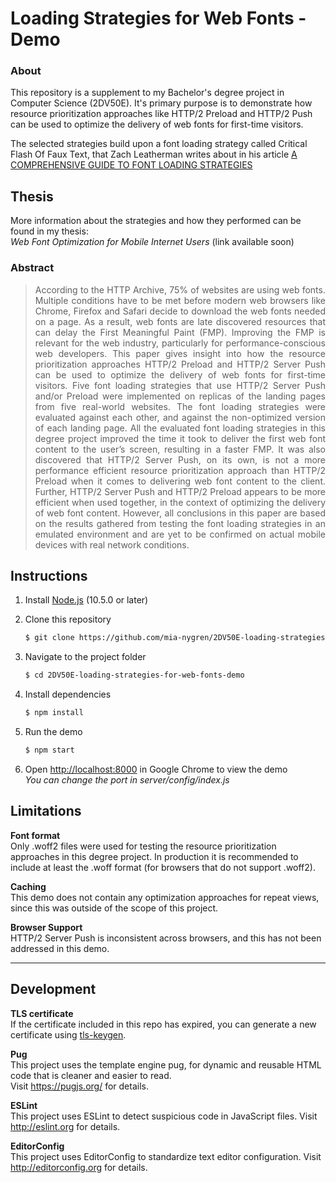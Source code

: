 # Loading Strategies for Web Fonts -  Demo

### About
This repository is a supplement to my Bachelor's degree project in Computer Science (2DV50E). It's primary purpose is to demonstrate how resource prioritization approaches like HTTP/2 Preload and HTTP/2 Push can be used to optimize the delivery of web fonts for first-time visitors.

The selected strategies build upon a font loading strategy called Critical Flash Of Faux Text, that Zach Leatherman writes about in his article [A COMPREHENSIVE GUIDE TO FONT LOADING STRATEGIES] 


## Thesis
More information about the strategies and how they performed can be found in my thesis:  
*Web Font Optimization for Mobile Internet Users*  (link available soon)

### Abstract
<div style="text-align: justify"> 

> According to the HTTP Archive, 75% of websites are using web fonts. Multiple
>  conditions have to be met before modern web browsers like Chrome, Firefox
>  and Safari decide to download the web fonts needed on a page. As a result, web
>  fonts are late discovered resources that can delay the First Meaningful Paint
>  (FMP). Improving the FMP is relevant for the web industry, particularly for
>  performance-conscious web developers. This paper gives insight into how the
>  resource prioritization approaches HTTP/2 Preload and HTTP/2 Server Push can
>  be used to optimize the delivery of web fonts for first-time visitors. Five font
>  loading strategies that use HTTP/2 Server Push and/or Preload were implemented
>  on replicas of the landing pages from five real-world websites. The font loading
>  strategies were evaluated against each other, and against the non-optimized
>  version of each landing page. All the evaluated font loading strategies in this
>  degree project improved the time it took to deliver the first web font content to
>  the user’s screen, resulting in a faster FMP. It was also discovered that HTTP/2
>  Server Push, on its own, is not a more performance efficient resource prioritization
>  approach than HTTP/2 Preload when it comes to delivering web font content to
>  the client. Further, HTTP/2 Server Push and HTTP/2 Preload appears to be more
>  efficient when used together, in the context of optimizing the delivery of web font
>  content. However, all conclusions in this paper are based on the results gathered
>  from testing the font loading strategies in an emulated environment and are yet to
> be confirmed on actual mobile devices with real network conditions. 
</div>
   




## Instructions

1. Install [Node.js](http://nodejs.org/) (10.5.0 or later)

1. Clone this repository
   ```sh
   $ git clone https://github.com/mia-nygren/2DV50E-loading-strategies-for-web-fonts-demo.git 
   ```

1. Navigate to the project folder
   ```sh
   $ cd 2DV50E-loading-strategies-for-web-fonts-demo
   ```

1. Install dependencies
   ```sh
   $ npm install
   ```

1. Run the demo
   ```sh
   $ npm start
   ```

1. Open <http://localhost:8000> in Google Chrome to view the demo  
    *You can change the port in server/config/index.js*

## Limitations

**Font format**  
Only .woff2 files were used for testing the resource prioritization approaches in this degree project. In production it is recommended to include at least the .woff format (for browsers that do not support .woff2).

**Caching**  
This demo does not contain any optimization approaches for repeat views, since this was outside of the scope of this project.

**Browser Support**  
HTTP/2 Server Push is inconsistent across browsers, and this has not been addressed in this demo.
* * *

## Development 

**TLS certificate**  
If the certificate included in this repo has expired, you can generate a new certificate using [tls-keygen](https://www.npmjs.com/package/tls-keygen).

**Pug**  
This project uses the template engine pug, for dynamic and reusable HTML code that is cleaner and easier to read.  
Visit https://pugjs.org/ for details.  

**ESLint**   
This project uses ESLint to detect suspicious code in JavaScript files.
Visit http://eslint.org for details. 

**EditorConfig**   
This project uses EditorConfig to standardize text editor configuration.
Visit http://editorconfig.org for details. 

[A COMPREHENSIVE GUIDE TO FONT LOADING STRATEGIES]: https://www.zachleat.com/web/comprehensive-webfonts/
